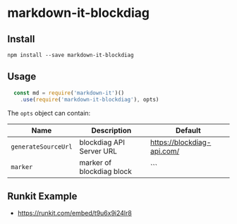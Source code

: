 # markdown-it-blockdiag

## Install

```
npm install --save markdown-it-blockdiag
```

## Usage

```js
  const md = require('markdown-it')()
    .use(require('markdown-it-blockdiag'), opts)
```

The `opts` object can contain:

Name              | Description                                                    | Default
------------------|----------------------------------------------------------------|-----------------------------------
`generateSourceUrl` | blockdiag API Server URL | https://blockdiag-api.com/
`marker` | marker of blockdiag block | ```

## Runkit Example
* https://runkit.com/embed/t9u6x9i24lr8
